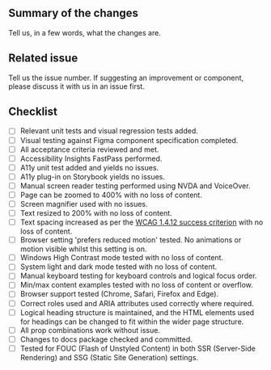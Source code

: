 <!-- 🙏 Thank you for your contribution, it is greatly appreciated! -->

## Summary of the changes
Tell us, in a few words, what the changes are.

## Related issue
Tell us the issue number. If suggesting an improvement or component, please discuss it with us in an issue first.

## Checklist
- [ ] Relevant unit tests and visual regression tests added. 
- [ ] Visual testing against Figma component specification completed. 
- [ ] All acceptance criteria reviewed and met. 
- [ ] Accessibility Insights FastPass performed.
- [ ] A11y unit test added and yields no issues.
- [ ] A11y plug-in on Storybook yields no issues. 
- [ ] Manual screen reader testing performed using NVDA and VoiceOver. 
- [ ] Page can be zoomed to 400% with no loss of content. 
- [ ] Screen magnifier used with no issues. 
- [ ] Text resized to 200% with no loss of content.
- [ ] Text spacing increased as per the [WCAG 1.4.12 success criterion](https://www.w3.org/TR/WCAG21/#text-spacing) with no loss of content.
- [ ] Browser setting 'prefers reduced motion' tested. No animations or motion visible whilst this setting is on. 
- [ ] Windows High Contrast mode tested with no loss of content.
- [ ] System light and dark mode tested with no loss of content. 
- [ ] Manual keyboard testing for keyboard controls and logical focus order. 
- [ ] Min/max content examples tested with no loss of content or overflow. 
- [ ] Browser support tested (Chrome, Safari, Firefox and Edge).
- [ ] Correct roles used and ARIA attributes used correctly where required. 
- [ ] Logical heading structure is maintained, and the HTML elements used for headings can be changed to fit within the wider page structure. 
- [ ] All prop combinations work without issue. 
- [ ] Changes to docs package checked and committed.
- [ ] Tested for FOUC (Flash of Unstyled Content) in both SSR (Server-Side Rendering) and SSG (Static Site Generation) settings.